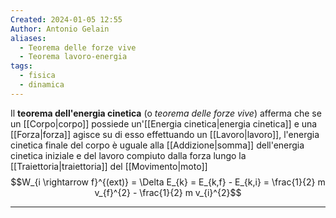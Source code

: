 ```yaml
---
Created: 2024-01-05 12:55
Author: Antonio Gelain
aliases:
  - Teorema delle forze vive
  - Teorema lavoro-energia
tags:
  - fisica
  - dinamica
---
```


Il **teorema dell'energia cinetica** (o *teorema delle forze vive*) afferma che se un [[Corpo|corpo]] possiede un'[[Energia cinetica|energia cinetica]] e una [[Forza|forza]] agisce su di esso effettuando un [[Lavoro|lavoro]], l'energia cinetica finale del corpo è uguale alla [[Addizione|somma]] dell'energia cinetica iniziale e del lavoro compiuto dalla forza lungo la [[Traiettoria|traiettoria]] del [[Movimento|moto]]
$$W_{i \rightarrow f}^{(ext)} = \Delta E_{k} =  E_{k,f} - E_{k,i} = \frac{1}{2} m v_{f}^{2} - \frac{1}{2} m v_{i}^{2}$$

---

